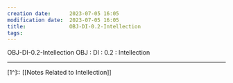 ```yaml
---
creation date:		2023-07-05 16:05
modification date:	2023-07-05 16:05
title: 				OBJ-DI-0.2-Intellection
tags:
---
```

OBJ-DI-0.2-Intellection
OBJ : DI : 0.2 : Intellection


----
[1^]:: [[Notes Related to Intellection]]